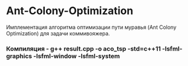 # Ant-Colony-Optimization

Имплементация алгоритма оптимизации пути муравья
(Ant Colony Optimization) для задачи
коммивояжера.

### Компиляция - g++ result.cpp -o aco_tsp -std=c++11 -lsfml-graphics -lsfml-window -lsfml-system

